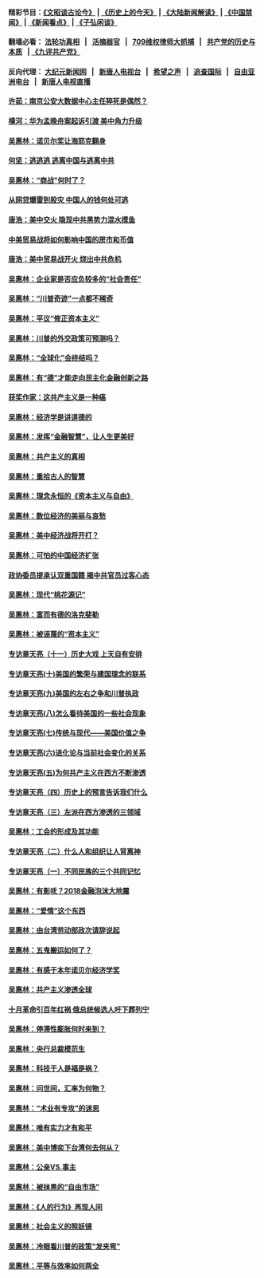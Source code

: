 #### 精彩节目：[《文昭谈古论今》](http://134.209.198.168/wenzhao) | [《历史上的今天》](http://134.209.198.168/today-in-history) | [《大陆新闻解读》](http://134.209.198.168/ntdtv-comedy) | [《中国禁闻》](http://134.209.198.168/ntdtv-news) | [《新闻看点》](http://134.209.198.168/news-insight) | [《子弘闲谈》](http://134.209.198.168/zihongxiantan/) 

  #### 翻墙必看： [法轮功真相](http://134.209.198.168:10000/videos/truth.html) &nbsp;&nbsp;|&nbsp;&nbsp; [活摘器官](http://134.209.198.168:10000/videos/res/Organs/) &nbsp;&nbsp;|&nbsp;&nbsp; [709维权律师大抓捕](http://134.209.198.168:10000/videos/709/) &nbsp;&nbsp;|&nbsp;&nbsp; [共产党的历史与本质](http://134.209.198.168:10000/videos/jiuping/) &nbsp;&nbsp;| [《九评共产党》](http://134.209.198.168:10000/videos/jiuping/) 

#### 反向代理： [大纪元新闻网](http://134.209.198.168:10080/) &nbsp;&nbsp;|&nbsp;&nbsp; [新唐人电视台](http://134.209.198.168:8000/) &nbsp;&nbsp;|&nbsp;&nbsp; [希望之声](http://134.209.198.168:8200/) &nbsp;&nbsp;|&nbsp;&nbsp; [追查国际](http://134.209.198.168:10010/) &nbsp;&nbsp;|&nbsp;&nbsp; [自由亚洲电台](http://134.209.198.168:9800/) &nbsp;&nbsp;|&nbsp;&nbsp; [新唐人电视直播](http://134.209.198.168/) 

#### [许茹：南京公安大数据中心主任猝死是偶然？](../pages/nsc423/n11064744.md?t=03211836) 

#### [横河：华为孟晚舟案起诉引渡 美中角力升级](../pages/nsc423/n11027230.md?t=03211836) 

#### [吴惠林：诺贝尔奖让海耶克翻身](../pages/nsc423/n10890049.md?t=03211836) 

#### [何坚：逃逃逃 逃离中国与逃离中共](../pages/nsc423/n10592891.md?t=03211836) 

#### [吴惠林：“商战”何时了？](../pages/nsc423/n10573558.md?t=03211836) 

#### [从网贷爆雷到股灾 中国人的钱何处可逃](../pages/nsc423/n10572800.md?t=03211836) 

#### [唐浩：美中交火 隐现中共黑势力混水摸鱼](../pages/nsc423/n10544040.md?t=03211836) 

#### [中美贸易战将如何影响中国的房市和币值](../pages/nsc423/n10543697.md?t=03211836) 

#### [唐浩：美中贸易战开火 烧出中共危机](../pages/nsc423/n10540126.md?t=03211836) 

#### [吴惠林：企业家是否应负较多的“社会责任”](../pages/nsc423/n10535022.md?t=03211836) 

#### [吴惠林：“川普奇迹”一点都不稀奇](../pages/nsc423/n10512808.md?t=03211836) 

#### [吴惠林：平议“修正资本主义”](../pages/nsc423/n10495724.md?t=03211836) 

#### [吴惠林：川普的外交政策可预测吗？](../pages/nsc423/n10462387.md?t=03211836) 

#### [吴惠林：“全球化”会终结吗？](../pages/nsc423/n10452838.md?t=03211836) 

#### [吴惠林：有“德”才能走向民主化金融创新之路](../pages/nsc423/n10432292.md?t=03211836) 

#### [获奖作家：这共产主义是一种癌](../pages/nsc423/n10431541.md?t=03211836) 

#### [吴惠林：经济学是讲道德的](../pages/nsc423/n10398014.md?t=03211836) 

#### [吴惠林：发挥“金融智慧”，让人生更美好](../pages/nsc423/n10375019.md?t=03211836) 

#### [吴惠林：共产主义的真相](../pages/nsc423/n10351394.md?t=03211836) 

#### [吴惠林：重拾古人的智慧](../pages/nsc423/n10337691.md?t=03211836) 

#### [吴惠林：理念永恒的《资本主义与自由》](../pages/nsc423/n10316274.md?t=03211836) 

#### [吴惠林：数位经济的美丽与哀愁](../pages/nsc423/n10292946.md?t=03211836) 

#### [吴惠林：美中经济战将开打？](../pages/nsc423/n10258825.md?t=03211836) 

#### [吴惠林：可怕的中国经济扩张](../pages/nsc423/n10219147.md?t=03211836) 

#### [政协委员提承认双重国籍 揭中共官员过客心态](../pages/nsc423/n10208809.md?t=03211836) 

#### [吴惠林：现代“桃花源记”](../pages/nsc423/n10185234.md?t=03211836) 

#### [吴惠林：富而有德的洛克斐勒](../pages/nsc423/n10142264.md?t=03211836) 

#### [吴惠林：被诬蔑的“资本主义”](../pages/nsc423/n10124816.md?t=03211836) 

#### [专访章天亮（十一）历史大戏 上天自有安排](../pages/nsc423/n10094905.md?t=03211836) 

#### [专访章天亮(十)美国的繁荣与建国理念的联系](../pages/nsc423/n10094899.md?t=03211836) 

#### [专访章天亮(九)美国的左右之争和川普执政](../pages/nsc423/n10094889.md?t=03211836) 

#### [专访章天亮(八)怎么看待美国的一些社会现象](../pages/nsc423/n10094857.md?t=03211836) 

#### [专访章天亮(七)传统与现代——美国价值之争](../pages/nsc423/n10093140.md?t=03211836) 

#### [专访章天亮(六)进化论与当前社会变化的关系](../pages/nsc423/n10092036.md?t=03211836) 

#### [专访章天亮(五)为何共产主义在西方不断渗透](../pages/nsc423/n10083620.md?t=03211836) 

#### [专访章天亮（四）历史上的预言告诉我们什么](../pages/nsc423/n10083606.md?t=03211836) 

#### [专访章天亮（三）左派在西方渗透的三领域](../pages/nsc423/n10081115.md?t=03211836) 

#### [吴惠林：工会的形成及其功能](../pages/nsc423/n10080633.md?t=03211836) 

#### [专访章天亮（二）什么人和组织让人背离神](../pages/nsc423/n10076637.md?t=03211836) 

#### [专访章天亮（一）不同民族的三个共同记忆](../pages/nsc423/n10074188.md?t=03211836) 

#### [吴惠林：有影呒？2018金融泡沫大地震](../pages/nsc423/n10040534.md?t=03211836) 

#### [吴惠林：“爱情”这个东西](../pages/nsc423/n10019423.md?t=03211836) 

#### [吴惠林：由台湾劳动部政次请辞说起](../pages/nsc423/n9979679.md?t=03211836) 

#### [吴惠林：五鬼搬运如何了？](../pages/nsc423/n9925338.md?t=03211836) 

#### [吴惠林：有感于本年诺贝尔经济学奖](../pages/nsc423/n9871883.md?t=03211836) 

#### [吴惠林：共产主义渗透全球](../pages/nsc423/n9812748.md?t=03211836) 

#### [十月革命引百年红祸 俄总统候选人吁下葬列宁](../pages/nsc423/n9810182.md?t=03211836) 

#### [吴惠林：停滞性膨胀何时来到？](../pages/nsc423/n9764136.md?t=03211836) 

#### [吴惠林：央行总裁模范生](../pages/nsc423/n9728134.md?t=03211836) 

#### [吴惠林：科技于人是福是祸？](../pages/nsc423/n9672982.md?t=03211836) 

#### [吴惠林：问世间，汇率为何物？](../pages/nsc423/n9621788.md?t=03211836) 

#### [吴惠林：“术业有专攻”的迷思](../pages/nsc423/n9580363.md?t=03211836) 

#### [吴惠林：唯有实力才有和平](../pages/nsc423/n9529599.md?t=03211836) 

#### [吴惠林：美中博奕下台湾何去何从？](../pages/nsc423/n9483598.md?t=03211836) 

#### [吴惠林：公亲VS.事主](../pages/nsc423/n9425637.md?t=03211836) 

#### [吴惠林：被抹黑的“自由市场”](../pages/nsc423/n9351545.md?t=03211836) 

#### [吴惠林：《人的行为》再现人间](../pages/nsc423/n9296339.md?t=03211836) 

#### [吴惠林：社会主义的照妖镜](../pages/nsc423/n9243460.md?t=03211836) 

#### [吴惠林：冷眼看川普的政策“发夹弯”](../pages/nsc423/n9120684.md?t=03211836) 

#### [吴惠林：平等与效率如何两全](../pages/nsc423/n9075430.md?t=03211836) 

